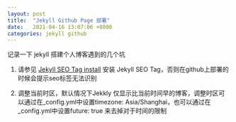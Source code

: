 ```yaml
---
layout: post
title:  "Jekyll Github Page 部署"
date:   2021-04-16 13:07:06 +0800
categories: jekyll github
---
```

记录一下 jekyll 搭建个人博客遇到的几个坑

1. 请参见 [Jekyll SEO Tag install][Jekyll_SEO_Tag_install] 安装 Jekyll SEO Tag，否则在github上部署的时候会提示seo标签无法识别

2. 调整当前时区，默认情况下Jekkly 仅显示比当前时间早的博客，调整时区可以通过在_config.yml中设置timezone: Asia/Shanghai，也可以通过在_config.yml中设置future: true 来去掉对于时间的限制






[Jekyll_SEO_Tag_install]: https://github.com/jekyll/jekyll-seo-tag/blob/master/docs/installation.md